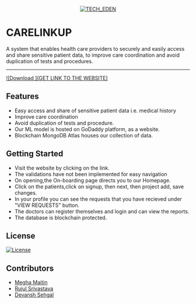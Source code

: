 <p align="center">
    <a href="www.carelinkup.club" target="_blank"><img src="https://www.carelinkup.club/static/images/view.png" title="TECH_EDEN" alt="TECH_EDEN"></a>
</p>
<h1> CARELINKUP</h1>

> 
A system that enables health care providers to securely and easily access and share sensitive patient data, to improve care coordination and avoid duplication of tests and procedures.
 
---
[![Download ](GET LINK TO THE WEBSITE)](www.carelinkup.club)



## Features

* Easy access and share of sensitive patient data i.e. medical history<br>
* Improve care coordination  <br>
* Avoid duplication of tests and procedure.<br>
* Our ML model is hosted on GoDaddy platform, as a website.
* Blockchain MongoDB Atlas houses our collection of data.


## Getting Started

* Visit the website by clicking on the link.<br>
* The validations have not been implemented for easy navigation <br>
* On opening,the On-boarding page directs you to our Homepage. <br>
* Click on the patients,click on signup, then next, then project add, save changes. <br>
* In your profile you can see the requests that you have recieved under "VIEW REQUESTS" button.<br>
* The doctors can register themselves and login and can view the reports.<br>
* The database is blockchain protected. <br>

## License

[![License](http://img.shields.io/:license-mit-blue.svg?style=flat-square)](http://badges.mit-license.org)

## Contributors

* <a href="https://github.com/megh-hub"> Megha Maitin </a>
* <a href="https://github.com/rujulsrivastava"> Rujul Srivastava  </a>
* <a href="https://github.com/Devansh-ops"> Devansh Sehgal </a>
